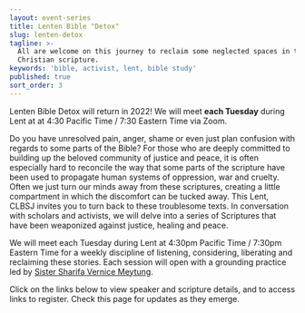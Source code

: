 ```yaml
---
layout: event-series
title: Lenten Bible "Detox"
slug: lenten-detox
tagline: >-
  All are welcome on this journey to reclaim some neglected spaces in the
  Christian scripture.
keywords: 'bible, activist, lent, bible study'
published: true
sort_order: 3
---
```

Lenten Bible Detox will return in 2022! We will meet **each Tuesday** during Lent at at 4:30 Pacific Time / 7:30 Eastern Time via Zoom.

Do you have unresolved pain, anger, shame or even just plan confusion with regards to some parts of the Bible? For those who are deeply committed to building up the beloved community of justice and peace, it is often especially hard to reconcile the way that some parts of the scripture have been used to propagate human systems of oppression, war and cruelty. Often we just turn our minds away from these scriptures, creating a little compartment in which the discomfort can be tucked away. This Lent, CLBSJ invites you to turn back to these troublesome texts. In conversation with scholars and activists, we will delve into a series of Scriptures that have been weaponized against justice, healing and peace. 

We will meet each Tuesday during Lent at 4:30pm Pacific Time / 7:30pm Eastern Time for a weekly discipline of listening, considering, liberating and reclaiming these stories. Each session will open with a grounding practice led by [Sister Sharifa Vernice Meytung](https://clbsj.org/about/leadership/sr-sharifa-vernice-meytung/).

Click on the links below to view speaker and scripture details, and to access links to register. Check this page for updates as they emerge.
